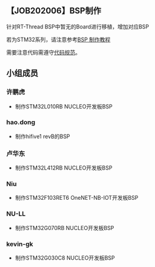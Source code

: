 ## 【JOB202006】BSP制作
针对RT-Thread BSP中暂无的Board进行移植，增加对应BSP

若为STM32系列，请注意参考[BSP 制作教程](https://github.com/RT-Thread/rt-thread/tree/master/bsp/stm32)

需要注意代码需遵守[代码规范](https://github.com/RT-Thread/rt-thread/blob/master/documentation/coding_style_cn.md)。


## 小组成员

### 许鹏虎

* 制作STM32L010RB NUCLEO开发板BSP

### hao.dong

* 制作hifive1 revB的BSP 

### 卢华东

* 制作STM32L412RB NUCLEO开发板BSP

### Niu
* 制作STM32F103RET6 OneNET-NB-IOT开发板BSP

### NU-LL

* 制作STM32G070RB NUCLEO开发板BSP

### kevin-gk

* 制作STM32G030C8 NUCLEO开发板BSP
